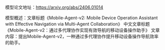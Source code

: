 模型论文地址：https://arxiv.org/abs/2406.01014

模型概述：文章标题《Mobile-Agent-v2: Mobile Device Operation Assistant with Effective Navigation via Multi-Agent Collaboration》
中文文章标题《Mobile-Agent-v2：通过多代理协作实现有效导航的移动设备操作助手》
文章内容：提出Mobile-Agent-v2，一种通过多代理协作提升移动设备操作导航效率的助手。
